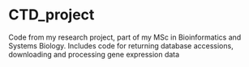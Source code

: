 # CTD_project
Code from my research project, part of my MSc in Bioinformatics and Systems Biology.  Includes code for returning database accessions, downloading and processing gene expression data
